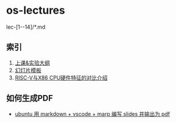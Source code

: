# os-lectures
lec-[1--14]/*.md

## 索引

 1. [上课&实验大纲](os-course-outline.md)
 2. [幻灯片模板](style-marp.md)
 3. [RISC-V与X86 CPU硬件特征的对比介绍](rv-x86-hardware-info-video.md)
## 如何生成PDF
- [ubuntu 用 markdown + vscode + marp 编写 slides 并输出为 pdf](https://www.cnblogs.com/luyi07/p/14736322.html)